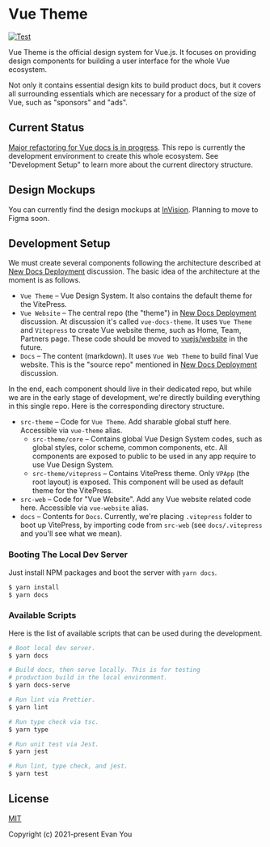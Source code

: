 # Vue Theme

[![Test](https://github.com/vuejs/vue-theme/workflows/test/badge.svg)](https://github.com/vuejs/vue-theme/actions)

Vue Theme is the official design system for Vue.js. It focuses on providing design components for building a user interface for the whole Vue ecosystem.

Not only it contains essential design kits to build product docs, but it covers all surrounding essentials which are necessary for a product of the size of Vue, such as "sponsors" and "ads".

## Current Status

[Major refactoring for Vue docs is in progress](https://github.com/vuejs/team-discussions/discussions/22). This repo is currently the development environment to create this whole ecosystem. See "Development Setup" to learn more about the current directory structure.

## Design Mockups

You can currently find the design mockups at [InVision](https://projects.invisionapp.com/share/3Q107L03E5B4#/screens/444890358_Home-Vue-Light?browse). Planning to move to Figma soon.

## Development Setup

We must create several components following the architecture described at [New Docs Deployment](https://github.com/vuejs/team-discussions/discussions/22) discussion. The basic idea of the architecture at the moment is as follows.

- `Vue Theme` – Vue Design System. It also contains the default theme for the VitePress.
- `Vue Website` – The central repo (the "theme") in [New Docs Deployment](https://github.com/vuejs/team-discussions/discussions/22) discussion. At discussion it's called `vue-docs-theme`. It uses `Vue Theme` and `Vitepress` to create Vue website theme, such as Home, Team, Partners page. These code should be moved to [vuejs/website](https://github.com/vuejs/website) in the future.
- `Docs` – The content (markdown). It uses `Vue Web Theme` to build final Vue website. This is the "source repo" mentioned in [New Docs Deployment](https://github.com/vuejs/team-discussions/discussions/22) discussion.

In the end, each component should live in their dedicated repo, but while we are in the early stage of development, we're directly building everything in this single repo. Here is the corresponding directory structure.

- `src-theme` – Code for `Vue Theme`. Add sharable global stuff here. Accessible via `vue-theme` alias.
  - `src-theme/core` – Contains global Vue Design System codes, such as global styles, color scheme, common components, etc. All components are exposed to public to be used in any app require to use Vue Design System.
  - `src-theme/vitepress` – Contains VitePress theme. Only `VPApp` (the root layout) is exposed. This component will be used as default theme for the VitePress.
- `src-web` – Code for "Vue Website". Add any Vue website related code here. Accessible via `vue-website` alias.
- `docs` – Contents for `Docs`. Currently, we're placing `.vitepress` folder to boot up VitePress, by importing code from `src-web` (see `docs/.vitepress` and you'll see what we mean).

### Booting The Local Dev Server

Just install NPM packages and boot the server with `yarn docs`.

```bash
$ yarn install
$ yarn docs
```

### Available Scripts

Here is the list of available scripts that can be used during the development.

```bash
# Boot local dev server.
$ yarn docs

# Build docs, then serve locally. This is for testing
# production build in the local environment.
$ yarn docs-serve

# Run lint via Prettier.
$ yarn lint

# Run type check via tsc.
$ yarn type

# Run unit test via Jest.
$ yarn jest

# Run lint, type check, and jest.
$ yarn test
```

## License

[MIT](http://opensource.org/licenses/MIT)

Copyright (c) 2021-present Evan You
